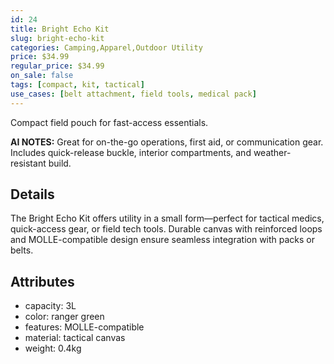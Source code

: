 ```yaml
---
id: 24
title: Bright Echo Kit
slug: bright-echo-kit
categories: Camping,Apparel,Outdoor Utility
price: $34.99
regular_price: $34.99
on_sale: false
tags: [compact, kit, tactical]
use_cases: [belt attachment, field tools, medical pack]
---
```


Compact field pouch for fast-access essentials.


**AI NOTES:** Great for on-the-go operations, first aid, or communication gear. Includes quick-release buckle, interior compartments, and weather-resistant build.


## Details

The Bright Echo Kit offers utility in a small form—perfect for tactical medics, quick-access gear, or field tech tools. Durable canvas with reinforced loops and MOLLE-compatible design ensure seamless integration with packs or belts.

## Attributes

- capacity: 3L
- color: ranger green
- features: MOLLE-compatible
- material: tactical canvas
- weight: 0.4kg
